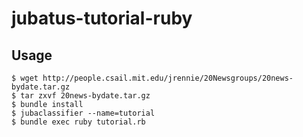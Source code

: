 jubatus-tutorial-ruby
======

Usage
-----

    $ wget http://people.csail.mit.edu/jrennie/20Newsgroups/20news-bydate.tar.gz
    $ tar zxvf 20news-bydate.tar.gz
    $ bundle install
    $ jubaclassifier --name=tutorial
    $ bundle exec ruby tutorial.rb
